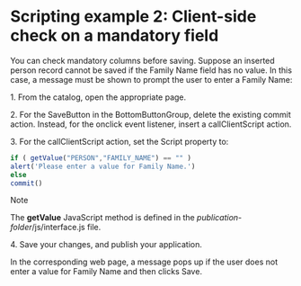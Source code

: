 # Scripting example 2: Client-side check on a mandatory field

You can check mandatory columns before saving. Suppose an inserted person record cannot be saved if the Family Name field has no value. In this case, a message must be shown to prompt the user to enter a Family Name:

1. From the catalog, open the appropriate page.

2. For the SaveButton in the BottomButtonGroup, delete the existing commit action. Instead, for the onclick event listener, insert a callClientScript action.

3. For the callClientScript action, set the Script property to:

```js
if ( getValue("PERSON","FAMILY_NAME") == "" )
alert('Please enter a value for Family Name.')
else
commit()
```

> [!NOTE]
> The **getValue** JavaScript method is defined in the *publication-folder*/js/interface.js file.

4. Save your changes, and publish your application.

In the corresponding web page, a message pops up if the user does not enter a value for Family Name and then clicks Save.